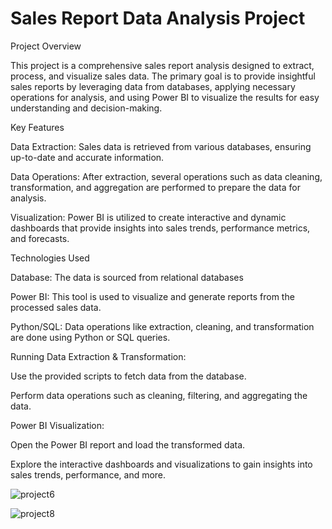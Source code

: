   # Sales Report Data Analysis Project

  Project Overview

This project is a comprehensive sales report analysis designed to extract, process, and visualize sales data. The primary goal is to provide insightful sales reports by leveraging data from databases, applying necessary operations for analysis, and using Power BI to visualize the results for easy understanding and decision-making.

Key Features

Data Extraction: Sales data is retrieved from various databases, ensuring up-to-date and accurate information.

Data Operations: After extraction, several operations such as data cleaning, transformation, and aggregation are performed to prepare the data for analysis.

Visualization: Power BI is utilized to create interactive and dynamic dashboards that provide insights into sales trends, performance metrics, and forecasts.

Technologies Used

Database: The data is sourced from relational databases

Power BI: This tool is used to visualize and generate reports from the processed sales data.

Python/SQL: Data operations like extraction, cleaning, and transformation are done using Python or SQL queries.

Running Data Extraction & Transformation:

Use the provided scripts to fetch data from the database.

Perform data operations such as cleaning, filtering, and aggregating the data.

Power BI Visualization:

Open the Power BI report and load the transformed data.

Explore the interactive dashboards and visualizations to gain insights into sales trends, performance, and more.

![project6](https://github.com/user-attachments/assets/5411fd95-c338-450f-b74b-c3bc5fe0a1f7)

![project8](https://github.com/user-attachments/assets/bb4a94eb-455a-4932-b8fc-f09f0e62b510)


